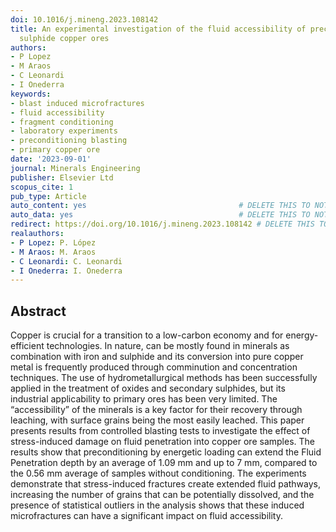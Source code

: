 ```yaml
---
doi: 10.1016/j.mineng.2023.108142
title: An experimental investigation of the fluid accessibility of preconditioned
  sulphide copper ores
authors:
- P Lopez
- M Araos
- C Leonardi
- I Onederra
keywords:
- blast induced microfractures
- fluid accessibility
- fragment conditioning
- laboratory experiments
- preconditioning blasting
- primary copper ore
date: '2023-09-01'
journal: Minerals Engineering
publisher: Elsevier Ltd
scopus_cite: 1
pub_type: Article
auto_content: yes                                  # DELETE THIS TO NOT AUTO GENERATE CONTENT
auto_data: yes                                     # DELETE THIS TO NOT AUTO GENERATE METADATA
redirect: https://doi.org/10.1016/j.mineng.2023.108142 # DELETE THIS TO NOT REDIRECT
realauthors:
- P Lopez: P. López
- M Araos: M. Araos
- C Leonardi: C. Leonardi
- I Onederra: I. Onederra
---
```



## Abstract
Copper is crucial for a transition to a low-carbon economy and for energy-efficient technologies. In nature, can be mostly found in minerals as combination with iron and sulphide and its conversion into pure copper metal is frequently produced through comminution and concentration techniques. The use of hydrometallurgical methods has been successfully applied in the treatment of oxides and secondary sulphides, but its industrial applicability to primary ores has been very limited. The “accessibility” of the minerals is a key factor for their recovery through leaching, with surface grains being the most easily leached. This paper presents results from controlled blasting tests to investigate the effect of stress-induced damage on fluid penetration into copper ore samples. The results show that preconditioning by energetic loading can extend the Fluid Penetration depth by an average of 1.09 mm and up to 7 mm, compared to the 0.56 mm average of samples without conditioning. The experiments demonstrate that stress-induced fractures create extended fluid pathways, increasing the number of grains that can be potentially dissolved, and the presence of statistical outliers in the analysis shows that these induced microfractures can have a significant impact on fluid accessibility.
